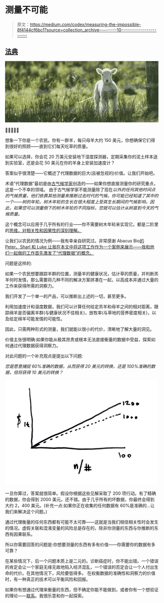 # 测量不可能

> 原文：<https://medium.com/codex/measuring-the-impossible-8f4144cf6bc1?source=collection_archive---------10----------------------->

## [法典](http://medium.com/codex)

![](img/7dc41c4ce78965a852d2784d47fc2ba5.png)

🐑🐑🐑🐑🐑

想象一下你是一个农民。你有一群羊，每只母羊大约 150 美元，你想确保它们得到很好的照顾——直到它们每天吃草的质量。

如果可以选择，你会花 20 万美元安装地下湿度探测器，定期采集你的泥土样本送到实验室，还是会花 50 美元在你的羊身上安装加速度计？

答案似乎很清楚——它概述了代理数据的巨大(且被忽视的)价值。让我们开始吧。

术语“代理数据”最初是由[古气候学家](https://serc.carleton.edu/microbelife/topics/proxies/paleoclimate.html)创造的——如果你想直接测量你的研究重点，这是一个不幸的领域。
由于古气候学家不能测量除了现在*以外的任何其他时间点的气候质量，他们依靠其他测量来推断过去时代的气候。你可能已经知道了其中的一个——树的年轮。树木年轮的生长在很大程度上受其生长期间的气候影响，因此，如果您可以测量倒下的树木年轮的不同指标，您就可以估计从树苗到今天的气候质量。*

这个概念可以应用于几乎所有的行业——你不需要树木年轮来实现它。都是二阶里的[思维，对相关性和因果性的深刻理解。](https://finnshewell.com/news-notes/2019/and-then-what)

让我们以农民的情况为例——我有幸亲自研究过。非常感谢 Abacus Bio[的 Peter、Sharl 和 Luke 让我在本文中将这项工作作为一个案例来展示——我和他们一起做的工作首先激发了“代理数据”的概念。](https://abacusbio.com/)

问题是这样的:

如果一个农民想要跟踪羊群的位置，测量羊的健康状况，估计草的质量，并判断羔羊何时发情，那么需要将几种不同的解决方案拼凑在一起，以高成本并通过大量的工作来获得所需的洞察力。

我们开发了一个单一的产品，可以推断出上述的一切，甚至更多。

利用加速度计和温度数据，我们可以计算任何给定羔羊和母羊之间的相对距离，跟踪绵羊是否偏离羊群(与健康状况不佳相关)，放牧率(与草地的营养密度相关)，以及给定绵羊可能发情的可能性。

因此，只需两种形式的测量，我们就能以很小的代价，清晰地了解大量的洞见。

价值主张很明确:如果你能从极其昂贵或根本无法直接衡量的数据中受益，探索如何通过代理数据获得洞察力。

对此问题的一个补充观点是提出以下问题:

*您是愿意捕捉 60%准确的数据，从而获得 20 美元的转换，还是 100%准确的数据，但将获得 10 美元的转换？*

![](img/4f63cdb345ab8df7d23a6ddc19dfbeb4.png)

一旦你算过，答案就很简单。假设你根据这些见解采取了 200 项行动。有了精确的数据，你会得到 2000 美元。还不错。由于几乎所有的坏数据，你最终会得到大约 2，400 美元。(补充一点:如果你正在收集的任何数据有 60%是准确的…让我们来解决这个问题。)

通过代理衡量的任何东西都有可能不太可靠——这就是当我们相信相关性时会发生的情况。虚假关联和混淆变量的风险总是存在的，除非你测量的东西与你推断的东西有因果联系。

所以你需要回答的问题是:你想要测量的东西有多有价值——你需要你的数据有多可靠？

在某些情况下，后一个问题本质上是二元的。诊断癌症时，你不能出错。一个错误的肯定会让一个家庭无缘无故地陷入经济混乱，一个错误的否定会让一个人付出生命的代价。在其他情况下，风险要低得多。
在权衡数据的准确性和洞察力的价值时，有一种真正的技术可以平衡风险和回报。

如果你有想通过代理来衡量的东西，但不确定你能不能做到，或者你有一个想验证的理论——[联系](https://finnshewell.com/get-in-touch)。我很乐意和你一起探索。